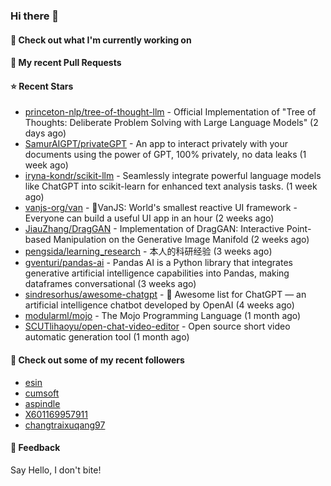### Hi there 👋

#### 👷 Check out what I'm currently working on

#### 🔨 My recent Pull Requests


#### ⭐ Recent Stars

- [princeton-nlp/tree-of-thought-llm](https://github.com/princeton-nlp/tree-of-thought-llm) - Official Implementation of &#34;Tree of Thoughts: Deliberate Problem Solving with Large Language Models&#34; (2 days ago)
- [SamurAIGPT/privateGPT](https://github.com/SamurAIGPT/privateGPT) - An app to interact privately with your documents using the power of GPT, 100% privately, no data leaks (1 week ago)
- [iryna-kondr/scikit-llm](https://github.com/iryna-kondr/scikit-llm) - Seamlessly integrate powerful language models like ChatGPT into scikit-learn for enhanced text analysis tasks. (1 week ago)
- [vanjs-org/van](https://github.com/vanjs-org/van) - 🍦VanJS: World&#39;s smallest reactive UI framework - Everyone can build a useful UI app in an hour (2 weeks ago)
- [JiauZhang/DragGAN](https://github.com/JiauZhang/DragGAN) - Implementation of DragGAN: Interactive Point-based Manipulation on the Generative Image Manifold (2 weeks ago)
- [pengsida/learning_research](https://github.com/pengsida/learning_research) - 本人的科研经验 (3 weeks ago)
- [gventuri/pandas-ai](https://github.com/gventuri/pandas-ai) - Pandas AI is a Python library that integrates generative artificial intelligence capabilities into Pandas, making dataframes conversational (3 weeks ago)
- [sindresorhus/awesome-chatgpt](https://github.com/sindresorhus/awesome-chatgpt) - 🤖 Awesome list for ChatGPT — an artificial intelligence chatbot developed by OpenAI (4 weeks ago)
- [modularml/mojo](https://github.com/modularml/mojo) - The Mojo Programming Language (1 month ago)
- [SCUTlihaoyu/open-chat-video-editor](https://github.com/SCUTlihaoyu/open-chat-video-editor) - Open source short video automatic generation tool (1 month ago)

#### 👯 Check out some of my recent followers

- [esin](https://github.com/esin)
- [cumsoft](https://github.com/cumsoft)
- [aspindle](https://github.com/aspindle)
- [X601169957911](https://github.com/X601169957911)
- [changtraixuqang97](https://github.com/changtraixuqang97)

#### 💬 Feedback

Say Hello, I don't bite!